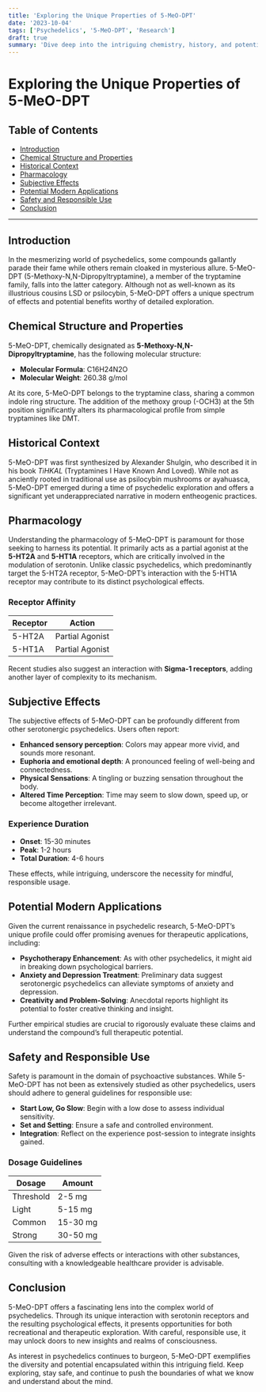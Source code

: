 ```yaml
---
title: 'Exploring the Unique Properties of 5-MeO-DPT'
date: '2023-10-04'
tags: ['Psychedelics', '5-MeO-DPT', 'Research']
draft: true
summary: 'Dive deep into the intriguing chemistry, history, and potential future applications of 5-MeO-DPT, a lesser-known but captivating psychedelic compound.'
---
```


# Exploring the Unique Properties of 5-MeO-DPT

## Table of Contents
- [Introduction](#introduction)
- [Chemical Structure and Properties](#chemical-structure-and-properties)
- [Historical Context](#historical-context)
- [Pharmacology](#pharmacology)
- [Subjective Effects](#subjective-effects)
- [Potential Modern Applications](#potential-modern-applications)
- [Safety and Responsible Use](#safety-and-responsible-use)
- [Conclusion](#conclusion)

---

## Introduction

In the mesmerizing world of psychedelics, some compounds gallantly parade their fame while others remain cloaked in mysterious allure. 5-MeO-DPT (5-Methoxy-N,N-Dipropyltryptamine), a member of the tryptamine family, falls into the latter category. Although not as well-known as its illustrious cousins LSD or psilocybin, 5-MeO-DPT offers a unique spectrum of effects and potential benefits worthy of detailed exploration.

## Chemical Structure and Properties

5-MeO-DPT, chemically designated as **5-Methoxy-N,N-Dipropyltryptamine**, has the following molecular structure:

- **Molecular Formula**: C16H24N2O
- **Molecular Weight**: 260.38 g/mol

At its core, 5-MeO-DPT belongs to the tryptamine class, sharing a common indole ring structure. The addition of the methoxy group (-OCH3) at the 5th position significantly alters its pharmacological profile from simple tryptamines like DMT.

## Historical Context

5-MeO-DPT was first synthesized by Alexander Shulgin, who described it in his book *TiHKAL* (Tryptamines I Have Known And Loved). While not as anciently rooted in traditional use as psilocybin mushrooms or ayahuasca, 5-MeO-DPT emerged during a time of psychedelic exploration and offers a significant yet underappreciated narrative in modern entheogenic practices.

## Pharmacology

Understanding the pharmacology of 5-MeO-DPT is paramount for those seeking to harness its potential. It primarily acts as a partial agonist at the **5-HT2A** and **5-HT1A** receptors, which are critically involved in the modulation of serotonin. Unlike classic psychedelics, which predominantly target the 5-HT2A receptor, 5-MeO-DPT’s interaction with the 5-HT1A receptor may contribute to its distinct psychological effects.

### Receptor Affinity
| Receptor       | Action         |
| -------------- | -------------- |
| 5-HT2A         | Partial Agonist|
| 5-HT1A         | Partial Agonist|

Recent studies also suggest an interaction with **Sigma-1 receptors**, adding another layer of complexity to its mechanism.

## Subjective Effects

The subjective effects of 5-MeO-DPT can be profoundly different from other serotonergic psychedelics. Users often report:

- **Enhanced sensory perception**: Colors may appear more vivid, and sounds more resonant.
- **Euphoria and emotional depth**: A pronounced feeling of well-being and connectedness.
- **Physical Sensations**: A tingling or buzzing sensation throughout the body.
- **Altered Time Perception**: Time may seem to slow down, speed up, or become altogether irrelevant.

### Experience Duration
- **Onset**: 15-30 minutes
- **Peak**: 1-2 hours
- **Total Duration**: 4-6 hours

These effects, while intriguing, underscore the necessity for mindful, responsible usage.

## Potential Modern Applications

Given the current renaissance in psychedelic research, 5-MeO-DPT’s unique profile could offer promising avenues for therapeutic applications, including:

- **Psychotherapy Enhancement**: As with other psychedelics, it might aid in breaking down psychological barriers.
- **Anxiety and Depression Treatment**: Preliminary data suggest serotonergic psychedelics can alleviate symptoms of anxiety and depression.
- **Creativity and Problem-Solving**: Anecdotal reports highlight its potential to foster creative thinking and insight.

Further empirical studies are crucial to rigorously evaluate these claims and understand the compound’s full therapeutic potential.

## Safety and Responsible Use

Safety is paramount in the domain of psychoactive substances. While 5-MeO-DPT has not been as extensively studied as other psychedelics, users should adhere to general guidelines for responsible use:

- **Start Low, Go Slow**: Begin with a low dose to assess individual sensitivity.
- **Set and Setting**: Ensure a safe and controlled environment.
- **Integration**: Reflect on the experience post-session to integrate insights gained.

### Dosage Guidelines
| Dosage         | Amount      |
| -------------- | ----------- |
| Threshold      | 2-5 mg      |
| Light          | 5-15 mg     |
| Common         | 15-30 mg    |
| Strong         | 30-50 mg    |

Given the risk of adverse effects or interactions with other substances, consulting with a knowledgeable healthcare provider is advisable.

## Conclusion

5-MeO-DPT offers a fascinating lens into the complex world of psychedelics. Through its unique interaction with serotonin receptors and the resulting psychological effects, it presents opportunities for both recreational and therapeutic exploration. With careful, responsible use, it may unlock doors to new insights and realms of consciousness.

As interest in psychedelics continues to burgeon, 5-MeO-DPT exemplifies the diversity and potential encapsulated within this intriguing field. Keep exploring, stay safe, and continue to push the boundaries of what we know and understand about the mind.
